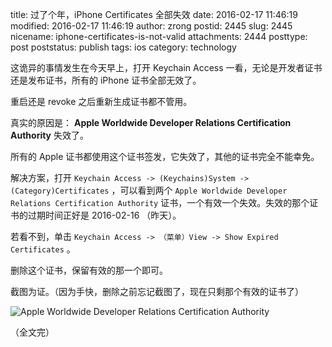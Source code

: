 title: 过了个年，iPhone Certificates 全部失效
date: 2016-02-17 11:46:19
modified: 2016-02-17 11:46:19
author: zrong
postid: 2445
slug: 2445
nicename: iphone-certificates-is-not-valid
attachments: 2444
posttype: post
poststatus: publish
tags: ios
category: technology

这诡异的事情发生在今天早上，打开 Keychain Access 一看，无论是开发者证书还是发布证书，所有的 iPhone 证书全部无效了。

重启还是 revoke 之后重新生成证书都不管用。

真实的原因是： **Apple Worldwide Developer Relations Certification Authority** 失效了。

所有的 Apple 证书都使用这个证书签发，它失效了，其他的证书完全不能幸免。 

<!--more-->

解决方案，打开 `Keychain Access -> (Keychains)System -> (Category)Certificates` ，可以看到两个 `Apple Worldwide Developer Relations Certification Authority` 证书，一个有效一个失效。失效的那个证书的过期时间正好是 2016-02-16 （昨天）。

若看不到，单击 `Keychain Access -> （菜单）View -> Show Expired Certificates` 。

删除这个证书，保留有效的那一个即可。

截图为证。（因为手快，删除之前忘记截图了，现在只剩那个有效的证书了）

![Apple Worldwide Developer Relations Certification Authority](/wp-content/uploads/2016/02/apple-wwdrca.png)

（全文完）
